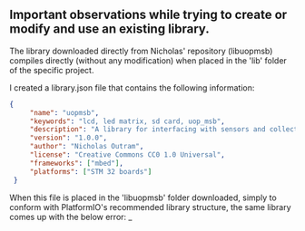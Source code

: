 ## Important observations while trying to create or modify and use an existing library. 
The library downloaded directly from Nicholas' repository (libuopmsb) compiles directly (without any modification) when placed in the 'lib' folder of the specific project.

I created a library.json file that contains the following information:

``` json
{
     "name": "uopmsb",
     "keywords": "lcd, led matrix, sd card, uop_msb",
     "description": "A library for interfacing with sensors and collecting data on the university of plymouth module suppourt board version 4.",
     "version": "1.0.0",
     "author": "Nicholas Outram",
	 "license": "Creative Commons CC0 1.0 Universal",
     "frameworks": ["mbed"],
     "platforms": ["STM 32 boards"]
 }

```

When this file is placed in the 'libuopmsb' folder downloaded, simply to conform with PlatformIO's recommended library structure, the same library comes up with the below error:
_